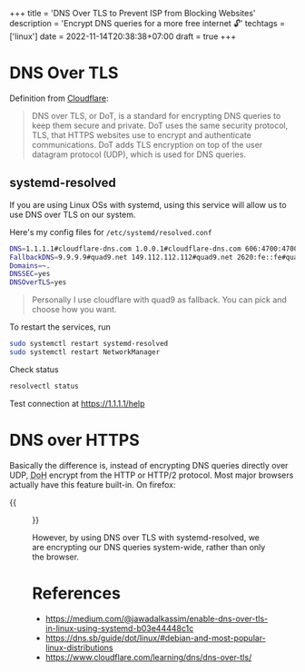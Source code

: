 +++
title = 'DNS Over TLS to Prevent ISP from Blocking Websites'
description = 'Encrypt DNS queries for a more free internet 🔓'
techtags = ['linux']
date = 2022-11-14T20:38:38+07:00
draft = true
+++

# DNS Over TLS

Definition from [Cloudflare](https://www.cloudflare.com/learning/dns/dns-over-tls/):
>DNS over TLS, or DoT, is a standard for encrypting DNS queries to keep them secure and private. DoT uses the same security protocol, TLS, that HTTPS websites use to encrypt and authenticate communications. DoT adds TLS encryption on top of the user datagram protocol (UDP), which is used for DNS queries.

## systemd-resolved

If you are using Linux OSs with systemd, using this service will allow us to use DNS over TLS on our system.

Here's my config files for `/etc/systemd/resolved.conf`

```sh
DNS=1.1.1.1#cloudflare-dns.com 1.0.0.1#cloudflare-dns.com 606:4700:4700::1111#cloudflare-dns.com 2606:4700:4700::1001#cloudflare-dns.com
FallbackDNS=9.9.9.9#quad9.net 149.112.112.112#quad9.net 2620:fe::fe#quad9.net 2620:fe::9#quad9.net
Domains=~.
DNSSEC=yes
DNSOverTLS=yes
```

> Personally I use cloudflare with quad9 as fallback. You can pick and choose how you want.

To restart the services, run

```sh
sudo systemctl restart systemd-resolved
sudo systemctl restart NetworkManager
```

Check status

```sh
resolvectl status
```

Test connection at <https://1.1.1.1/help>



# DNS over HTTPS

Basically the difference is, instead of encrypting DNS queries directly over UDP, <abbr title="DNS over HTTPS">DoH</abbr> encrypt from the HTTP or HTTP/2 protocol. Most major browsers actually have this feature built-in. On firefox:

{{<figure src="browser.png" alt="DNS over HTTP on browser">}}

However, by using DNS over TLS with systemd-resolved, we are encrypting our DNS queries system-wide, rather than only the browser.

# References

- <https://medium.com/@jawadalkassim/enable-dns-over-tls-in-linux-using-systemd-b03e44448c1c>
- <https://dns.sb/guide/dot/linux/#debian-and-most-popular-linux-distributions>
- <https://www.cloudflare.com/learning/dns/dns-over-tls/>
